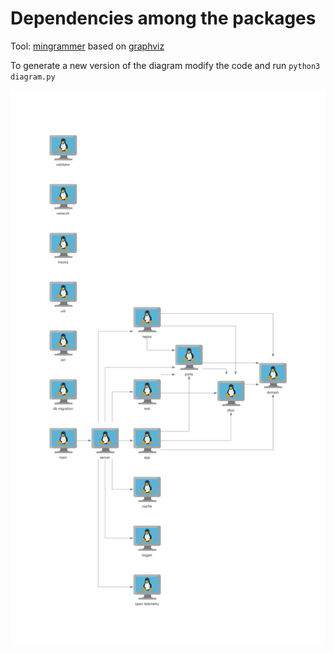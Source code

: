 # Dependencies among the packages

Tool: [mingrammer](https://diagrams.mingrammer.com) based on [graphviz](https://www.graphviz.org/documentation/)

To generate a new version of the diagram modify the code and run `python3 diagram.py`

<p align="center">
  <img src="./diagram.png" alt="Diagram" />
</p>
